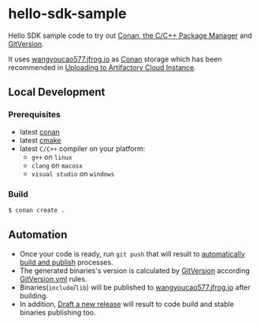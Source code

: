 # hello-sdk-sample
Hello SDK sample code to try out [Conan, the C/C++ Package Manager](https://conan.io/) and [GitVersion](https://gitversion.net/).    

It uses [wangyoucao577.jfrog.io](https://wangyoucao577.jfrog.io/) as [Conan](https://conan.io/) storage which has been recommended in [Uploading to Artifactory Cloud Instance](https://docs.conan.io/en/latest/uploading_packages/artifactory/artifactory_cloud.html).     

## Local Development

### Prerequisites
- latest [conan](https://docs.conan.io/en/latest/installation.html)      
- latest [cmake](https://cmake.org/)
- latest `C/C++` compiler on your platform:          
  - `g++` on `linux`
  - `clang` on `macosx`
  - `visual studio` on `windows`      


### Build
```bash
$ conan create .
```

## Automation 
- Once your code is ready, run `git push` that will result to [automatically build and publish](https://github.com/wangyoucao577/hello-sdk-sample/actions) processes.     
- The generated binaries's version is calculated by [GitVersion](https://gitversion.net/) according [GitVersion.yml](GitVersion.yml) rules.     
- Binaries(`include`/`lib`) will be published to [wangyoucao577.jfrog.io](https://wangyoucao577.jfrog.io/) after building.    
- In addition, [Draft a new release](https://github.com/wangyoucao577/hello-sdk-sample/releases/new) will result to code build and stable binaries publishing too.    



